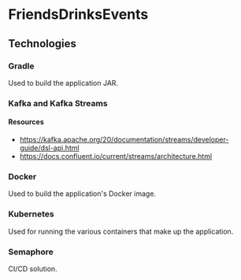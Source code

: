 # FriendsDrinksEvents

## Technologies 
### Gradle
Used to build the application JAR.

### Kafka and Kafka Streams
#### Resources
- https://kafka.apache.org/20/documentation/streams/developer-guide/dsl-api.html
- https://docs.confluent.io/current/streams/architecture.html
### Docker
Used to build the application's Docker image.
### Kubernetes
Used for running the various containers that make up the application.

### Semaphore
CI/CD solution.
